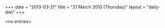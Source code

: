 +++
date = "2013-03-21"
title = "21 March 2013 (Thursday)"
layout = "daily-diet"
+++


\<no entries\>

